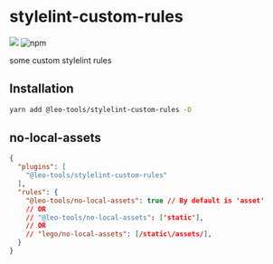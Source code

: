 # stylelint-custom-rules
![](https://img.shields.io/github/release/leo-tools/stylelint-custom-rules.svg)   ![npm](https://img.shields.io/npm/dm/@leo-tools/stylelint-custom-rules)

some custom stylelint rules

## Installation

```bash
yarn add @leo-tools/stylelint-custom-rules -D
```

## no-local-assets

```json
{
  "plugins": [
    "@leo-tools/stylelint-custom-rules"
  ],
  "rules": {
    "@leo-tools/no-local-assets": true // By default is 'asset' 
    // OR
    // "@leo-tools/no-local-assets": ['static'],
    // OR
    // "lego/no-local-assets": [/static\/assets/],
  }
}
```
